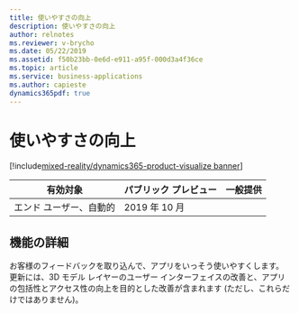 ```yaml
---
title: 使いやすさの向上
description: 使いやすさの向上
author: relnotes
ms.reviewer: v-brycho
ms.date: 05/22/2019
ms.assetid: f50b23bb-0e6d-e911-a95f-000d3a4f36ce
ms.topic: article
ms.service: business-applications
ms.author: capieste
dynamics365pdf: true
---
```

# 使いやすさの向上
[!include[mixed-reality/dynamics365-product-visualize banner](../includes/mixed-reality/dynamics365-product-visualize.md)]

| 有効対象    |  パブリック プレビュー | 一般提供 | 
| ---------- | ---------- |---------- |
|エンド ユーザー、自動的|2019 年 10 月| |






## 機能の詳細
<!--feature detail start -->
お客様のフィードバックを取り込んで、アプリをいっそう使いやすくします。 更新には、3D モデル レイヤーのユーザー インターフェイスの改善と、アプリの包括性とアクセス性の向上を目的とした改善が含まれます (ただし、これらだけではありません)。
<!--feature detail end -->










